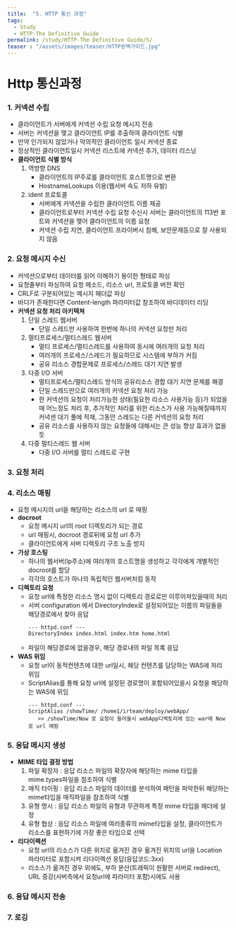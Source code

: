 ```yaml
---
title:  "5. HTTP 통신 과정"
tags:
  - Study
  - HTTP-The Definitive Guide
permalink: /study/HTTP-The Definitive Guide/5/
teaser : "/assets/images/teaser/HTTP완벽가이드.jpg"
---
```

# Http 통신과정
### 1. 커넥션 수립
* 클라이언트가 서버에게 커넥션 수립 요청 메시지 전송
* 서버는 커넥션을 맺고 클라이언트 IP를 추출하여 클라이언트 식별
* 만약 인가되지 않았거나 악의적인 클라이언트 일시 커넥션 종료
* 정상적인 클라이언트일시 커넥션 리스트에 커넥션 추가, 데이터 리스닝
* **클라이언트 식별 방식**
   1. 역방향 DNS
      * 클라이언트의 IP주로를 클라이언트 호스트명으로 변환
      * HostnameLookups 이용(웹서버 속도 저하 유발)
   2. ident 프로토콜
      * 서버에게 커넥션을 수립한 클라이언트 이름 제공
      * 클라이언트로부터 커넥션 수립 요청 수신시 서버는 클라이언트의 113번 포트와 커넥션을 맺어 클라이언트의 이름 요청
      * 커넥션 수립 지연, 클라이언트 프라이버시 침해, 보안문제등으로 잘 사용되지 않음

### 2. 요청 메시지 수신
* 커넥션으로부터 데이터를 읽어 이해하기 용이한 형태로 파싱
* 요청줄부터 파싱하여 요청 메소드, 리소스 url, 프로토콜 버전 확인
* CRLF로 구분되어있는 메시지 헤더값 파싱
* 바디가 존재한다면 Content-length 파라미터값 참조하여 바디데이터 리딩
* **커넥션 요청 처리 아키텍쳐**
   1. 단일 스레드 웹서버
      * 단일 스레드만 사용하여 한번에 하나의 커넥션 요청만 처리
   2. 멀티프로세스/멀티스레드 웹서버
      * 멀티 프로세스/멀티스레드를 사용하여 동시에 여러개의 요청 처리
      * 여러개의 프로세스/스레드가 필요하므로 시스템에 부하가 커짐
      * 공유 리소스 경합문제로 프로세스/스레드 대기 지연 발생
   3. 다중 I/O 서버
      * 멀티프로세스/멀티스레드 방식의 공유리소스 경합 대기 지연 문제를 해결
      * 단일 스레드만으로 여러개의 커넥션 요청 처리 가능
      * 한 커넥션의 요청이 처리가능한 상태(필요한 리소스 사용가능 등)가 되었을때 어느정도 처리 후, 추가적인 처리를 위한 리소스가 사용 
   가능해질때까지 커녁센 대기 풀에 적재, 그동안 스레드는 다른 커넥션의 요청 처리
      * 공유 리소스를 사용하지 않는 요청들에 대해서는 큰 성능 향상 효과가 없을듯
   4. 다중 멀티스레드 웹 서버
      * 다중 I/O 서버를 멀티 스레드로 구현

### 3. 요청 처리

### 4. 리소스 매핑
* 요청 메시지의 url을 해당하는 리소스의 url 로 매핑
* **docroot**
   * 요청 메시지 url의 root 디렉토리가 되는 경로
   * url 매핑시, docroot 경로뒤에 요청 url 추가
   * 클라이언트에게 서버 디렉토리 구조 노출 방지
* **가상 호스팅**
   * 하나의 웹서버(Ip주소)에 여러개의 호스트명을 생성하고 각각에게 개별적인 docroot를 할당
   * 각각의 호스트가 하나의 독립적인 웹서버처럼 동작
* **디렉토리 요청**
   * 요청 url에 특정한 리소스 명시 없이 디렉토리 경로로만 이루어져있을때의 처리
   * 서버 configuration 에서 DirectoryIndex로 설정되어있는 이름의 파일들을 해당경로에서 찾아 응답
      ```
      --- httpd.conf ---
      DirectoryIndex index.html index.htm home.html
      ```
   * 파일이 해당경로에 없을경우, 해당 경로내의 파일 목록 응답
* **WAS 위임**
   * 요청 url이 동적컨텐츠에 대한 url일시, 해당 컨텐츠를 담당하는 WAS에 처리 위임
   * ScriptAlias를 통해 요청 url에 설정된 경로명이 포함되어있을시 요청을 해당하는 WAS에 위임
      ```
      --- httpd.conf ---
      ScriptAlias /showTime/ /home1/irteam/deploy/webApp/ 
         >> /showTime/Now 로 요청이 들어올시 webApp디렉토리에 있는 war에 Now로 url 매핑
      ```
### 5. 응답 메시지 생성
* **MIME 타입 결정 방법**
   1. 파일 확장자 : 응답 리소스 파일의 확장자에 해당하는 mime 타입을 mime.types파일을 참조하여 식별
   2. 매직 타이핑 : 응답 리소스 파일의 데이터를 분석하여 패턴을 파악한뒤 해당하는 mime타입을 매직파일을 참조하여 식별
   3. 유형 명시 : 응답 리소스 파일의 유형과 무관하게 특정 mime 타입을 헤더에 설정
   4. 유형 협상 : 응답 리소스 파일에 여러종류의 mime타입을 설정, 클라이언트가 리소스를 표현하기에 가장 좋은 타입으로 선택
* **리다이렉션**
   * 요청 url의 리소스가 다른 위치로 옮겨진 경우 옮겨진 위치의 url을 Location 파라미터로 포함시켜 리다이렉션 응답(응답코드:3xx)
   * 리소스가 옮겨진 경우 외에도, 부하 분산(트래픽이 원활한 서버로 redirect), URL 증강(서버측에서 요청url에 파라미터 포함)시에도 사용
### 6. 응답 메시지 전송
### 7. 로깅
<!--stackedit_data:
eyJoaXN0b3J5IjpbNDI0MTUzNjQ2XX0=
-->